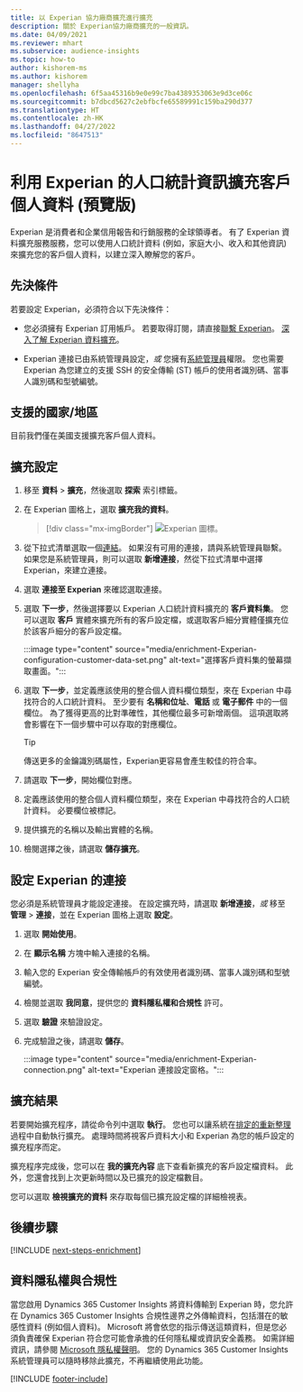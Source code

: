 ```yaml
---
title: 以 Experian 協力廠商擴充進行擴充
description: 關於 Experian協力廠商擴充的一般資訊。
ms.date: 04/09/2021
ms.reviewer: mhart
ms.subservice: audience-insights
ms.topic: how-to
author: kishorem-ms
ms.author: kishorem
manager: shellyha
ms.openlocfilehash: 6f5aa45316b9e0e99c7ba4389353063e9d3ce06c
ms.sourcegitcommit: b7dbcd5627c2ebfbcfe65589991c159ba290d377
ms.translationtype: HT
ms.contentlocale: zh-HK
ms.lasthandoff: 04/27/2022
ms.locfileid: "8647513"
---
```

# <a name="enrich-customer-profiles-with-demographics-from-experian-preview"></a>利用 Experian 的人口統計資訊擴充客戶個人資料 (預覽版)

Experian 是消費者和企業信用報告和行銷服務的全球領導者。 有了 Experian 資料擴充服務服務，您可以使用人口統計資料 (例如，家庭大小、收入和其他資訊) 來擴充您的客戶個人資料，以建立深入瞭解您的客戶。

## <a name="prerequisites"></a>先決條件

若要設定 Experian，必須符合以下先決條件：

- 您必須擁有 Experian 訂用帳戶。 若要取得訂閱，請直接[聯繫 Experian](https://www.experian.com/marketing-services/contact)。 [深入了解 Experian 資料擴充](https://www.experian.com/marketing-services/microsoft?cmpid=ems_web_mci_cdppage)。

- Experian 連接已由系統管理員設定，*或* 您擁有[系統管理員](permissions.md#admin)權限。 您也需要 Experian 為您建立的支援 SSH 的安全傳輸 (ST) 帳戶的使用者識別碼、當事人識別碼和型號編號。

## <a name="supported-countriesregions"></a>支援的國家/地區

目前我們僅在美國支援擴充客戶個人資料。

## <a name="configure-the-enrichment"></a>擴充設定

1. 移至 **資料** > **擴充**，然後選取 **探索** 索引標籤。

1. 在 Experian 圖格上，選取 **擴充我的資料**。

   > [!div class="mx-imgBorder"]
   > ![Experian 圖標。](media/experian-tile.png "Experian tile")
   > 

1. 從下拉式清單選取一個[連結](connections.md)。 如果沒有可用的連接，請與系統管理員聯繫。 如果您是系統管理員，則可以選取 **新增連接**，然從下拉式清單中選擇 Experian，來建立連接。 

1. 選取 **連接至 Experian** 來確認選取連接。

1.  選取 **下一步**，然後選擇要以 Experian 人口統計資料擴充的 **客戶資料集**。 您可以選取 **客戶** 實體來擴充所有的客戶設定檔，或選取客戶細分實體僅擴充位於該客戶細分的客戶設定檔。

    :::image type="content" source="media/enrichment-Experian-configuration-customer-data-set.png" alt-text="選擇客戶資料集的螢幕擷取畫面。":::

1. 選取 **下一步**，並定義應該使用的整合個人資料欄位類型，來在 Experian 中尋找符合的人口統計資料。 至少要有 **名稱和位址**、**電話** 或 **電子郵件** 中的一個欄位。 為了獲得更高的比對準確性，其他欄位最多可新增兩個。 這項選取將會影響在下一個步驟中可以存取的對應欄位。

    > [!TIP]
    > 傳送更多的金鑰識別碼屬性，Experian更容易會產生較佳的符合率。

1. 請選取 **下一步**，開始欄位對應。

1. 定義應該使用的整合個人資料欄位類型，來在 Experian 中尋找符合的人口統計資料。 必要欄位被標記。

1. 提供擴充的名稱以及輸出實體的名稱。

1. 檢閱選擇之後，請選取 **儲存擴充**。

## <a name="configure-the-connection-for-experian"></a>設定 Experian 的連接 

您必須是系統管理員才能設定連接。 在設定擴充時，請選取 **新增連接**，*或* 移至 **管理** > **連接**，並在 Experian 圖格上選取 **設定**。

1. 選取 **開始使用**。

1. 在 **顯示名稱** 方塊中輸入連接的名稱。

1. 輸入您的 Experian 安全傳輸帳戶的有效使用者識別碼、當事人識別碼和型號編號。

1. 檢閱並選取 **我同意**，提供您的 **資料隱私權和合規性** 許可。

1. 選取 **驗證** 來驗證設定。

1. 完成驗證之後，請選取 **儲存**。
   
   :::image type="content" source="media/enrichment-Experian-connection.png" alt-text="Experian 連接設定窗格。":::

## <a name="enrichment-results"></a>擴充結果

若要開始擴充程序，請從命令列中選取 **執行**。 您也可以讓系統在[排定的重新整理](system.md#schedule-tab)過程中自動執行擴充。 處理時間將視客戶資料大小和 Experian 為您的帳戶設定的擴充程序而定。

擴充程序完成後，您可以在 **我的擴充內容** 底下查看新擴充的客戶設定檔資料。 此外，您還會找到上次更新時間以及已擴充的設定檔數目。

您可以選取 **檢視擴充的資料** 來存取每個已擴充設定檔的詳細檢視表。

## <a name="next-steps"></a>後續步驟

[!INCLUDE [next-steps-enrichment](includes/next-steps-enrichment.md)]

## <a name="data-privacy-and-compliance"></a>資料隱私權與合規性

當您啟用  Dynamics 365 Customer Insights 將資料傳輸到 Experian 時，您允許在 Dynamics 365 Customer Insights 合規性邊界之外傳輸資料，包括潛在的敏感性資料 (例如個人資料)。 Microsoft 將會依您的指示傳送這類資料，但是您必須負責確保 Experian 符合您可能會承擔的任何隱私權或資訊安全義務。 如需詳細資訊，請參閱 [Microsoft 隱私權聲明](https://go.microsoft.com/fwlink/?linkid=396732)。
您的 Dynamics 365 Customer Insights 系統管理員可以隨時移除此擴充，不再繼續使用此功能。


[!INCLUDE [footer-include](includes/footer-banner.md)]
